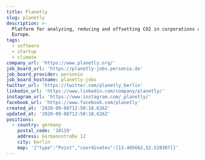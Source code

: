 ```yaml
---
title: Planetly
slug: planetly
description: >-
  Platform for analyzing, reducing and offsetting CO2 in corporations across
  Europe.
tags:
  - software
  - startup
  - climate
company_url: 'https://www.planetly.org/'
job_board_url: 'https://planetly-jobs.personio.de'
job_board_provider: personio
job_board_hostname: planetly-jobs
twitter_url: 'https://twitter.com/planetly_berlin'
linkedin_url: 'https://www.linkedin.com/company/planetly/'
instagram_url: 'https://www.instagram.com/_planetly/'
facebook_url: 'https://www.facebook.com/planetly'
created_at: '2020-09-08T12:50:18.626Z'
updated_at: '2020-09-08T12:50:18.626Z'
positions:
  - country: germany
    postal_code: '10119'
    address: Gormannstraße 12
    city: berlin
    map: '{"type":"Point","coordinates":[13.405662,52.528307]}'
---
```


